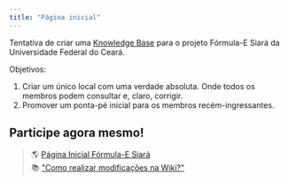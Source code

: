 ```yaml
---
title: "Página inicial"
---
```


Tentativa de criar uma [Knowledge Base](https://pt.wikipedia.org/wiki/Base_de_conhecimento) para o projeto Fórmula-E Siará da Universidade Federal do Ceará.

Objetivos:

1. Criar um único local com uma verdade absoluta. Onde todos os membros podem consultar e, claro, corrigir.
2. Promover um ponta-pé inicial para os membros recém-ingressantes.

## Participe agora mesmo!
> 🌎 [Página Inicial Fórmula-E Siará](notes/FESiará.md) <br/>
> 📚 ["Como realizar modificações na Wiki?"](notes/Como%20Realizar%20Modificações.md) <br/>